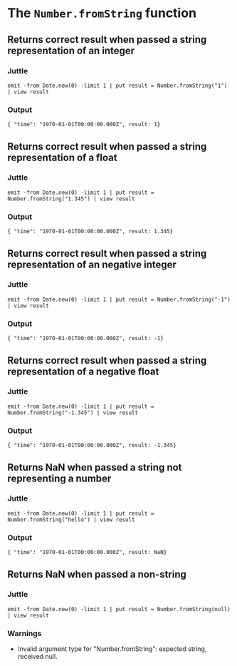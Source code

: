 # The `Number.fromString` function


## Returns correct result when passed a string representation of an integer

### Juttle

    emit -from Date.new(0) -limit 1 | put result = Number.fromString("1") | view result

### Output

    { "time": "1970-01-01T00:00:00.000Z", result: 1}


## Returns correct result when passed a string representation of a float

### Juttle

    emit -from Date.new(0) -limit 1 | put result = Number.fromString("1.345") | view result

### Output

    { "time": "1970-01-01T00:00:00.000Z", result: 1.345}


## Returns correct result when passed a string representation of an negative integer

### Juttle

    emit -from Date.new(0) -limit 1 | put result = Number.fromString("-1") | view result

### Output

    { "time": "1970-01-01T00:00:00.000Z", result: -1}


## Returns correct result when passed a string representation of a negative float

### Juttle

    emit -from Date.new(0) -limit 1 | put result = Number.fromString("-1.345") | view result

### Output

    { "time": "1970-01-01T00:00:00.000Z", result: -1.345}



## Returns NaN when passed a string not representing a number

### Juttle

    emit -from Date.new(0) -limit 1 | put result = Number.fromString("hello") | view result

### Output

    { "time": "1970-01-01T00:00:00.000Z", result: NaN}


## Returns NaN when passed a non-string

### Juttle

    emit -from Date.new(0) -limit 1 | put result = Number.fromString(null) | view result

### Warnings

  * Invalid argument type for "Number.fromString": expected string, received null.
